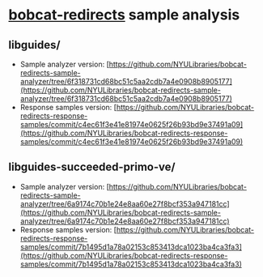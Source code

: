# [bobcat\-redirects](https://github.com/NYULibraries/bobcat-redirects) sample analysis

## libguides/

* Sample analyzer version: [https://github.com/NYULibraries/bobcat-redirects-sample-analyzer/tree/6f318731cd68bc51c5aa2cdb7a4e0908b8905177](https://github.com/NYULibraries/bobcat-redirects-sample-analyzer/tree/6f318731cd68bc51c5aa2cdb7a4e0908b8905177)
* Response samples version: [https://github.com/NYULibraries/bobcat-redirects-response-samples/commit/c4ec61f3e41e81974e0625f26b93bd9e37491a09](https://github.com/NYULibraries/bobcat-redirects-response-samples/commit/c4ec61f3e41e81974e0625f26b93bd9e37491a09)

## libguides-succeeded-primo-ve/

* Sample analyzer version: [https://github.com/NYULibraries/bobcat-redirects-sample-analyzer/tree/6a9174c70b1e24e8aa60e27f8bcf353a947181cc](https://github.com/NYULibraries/bobcat-redirects-sample-analyzer/tree/6a9174c70b1e24e8aa60e27f8bcf353a947181cc)
* Response samples version: [https://github.com/NYULibraries/bobcat-redirects-response-samples/commit/7b1495d1a78a02153c853413dca1023ba4ca3fa3](https://github.com/NYULibraries/bobcat-redirects-response-samples/commit/7b1495d1a78a02153c853413dca1023ba4ca3fa3)
